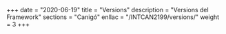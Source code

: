 +++
date        = "2020-06-19"
title       = "Versions"
description = "Versions del Framework"
sections    = "Canigó"
enllac		= "/INTCAN2199/versions/"
weight		= 3
+++
